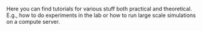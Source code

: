 Here you can find tutorials for various stuff both practical and theoretical.
E.g., how to do experiments in the lab or how to run large scale simulations on a compute server.